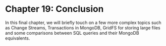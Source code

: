 # Chapter 19: Conclusion

In this final chapter, we will briefly touch on a few more complex topics such as Change Streams, Transactions in MongoDB, GridFS for storing large files and some comparisons between SQL queries and their MongoDB equivalents.
